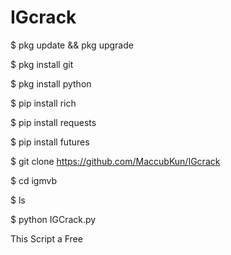 # IGcrack

$ pkg update && pkg upgrade

$ pkg install git

$ pkg install python

$ pip install rich

$ pip install requests

$ pip install futures

$ git clone https://github.com/MaccubKun/IGcrack

$ cd igmvb

$ ls

$ python IGCrack.py

This Script a Free
